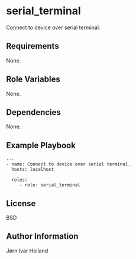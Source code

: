 serial\_terminal
================

Connect to device over serial terminal.

Requirements
------------

None.

Role Variables
--------------

None.

Dependencies
------------

None.

Example Playbook
----------------

    ---
    - name: Connect to device over serial terminal.
      hosts: localhost

      roles:
         - role: serial_terminal

License
-------

BSD

Author Information
------------------

Jørn Ivar Holland
